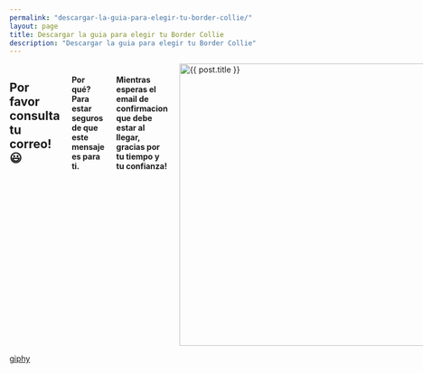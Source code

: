 ```yaml
---
permalink: "descargar-la-guia-para-elegir-tu-border-collie/"
layout: page
title: Descargar la guia para elegir tu Border Collie
description: "Descargar la guia para elegir tu Border Collie"
---
```


<main>
  <div class="small-8 small-centered columns">
    <h2 class="text-center">Por favor consulta tu correo! 😃</h2>
    <h4 class="text-center">Por qué?<br> Para estar seguros de que este mensaje es para ti.</h4>
    <h4 class="text-center">Mientras esperas el email de confirmacion que debe estar al llegar, gracias por tu tiempo y tu confianza!</h4>
    <div class="text-center">
        <img src= "{{site.url}}/assets/img/articulos/la-guia-para-elegir-tu-border-collie.gif" width="500" height="auto" alt="{{ post.title }}">
    </div>
  </div>
  <p class="text-center"><a href="https://giphy.com/gifs/cat-dog-puppy-fsw1xeISsGhW/download">giphy</a>
